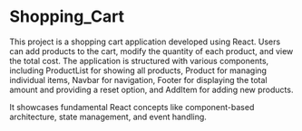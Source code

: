 # Shopping_Cart
This project is a shopping cart application developed using React. Users can add products to the cart, modify the quantity of each product, and view the total cost. The application is structured with various components, including ProductList for showing all products, Product for managing individual items, Navbar for navigation, Footer for displaying the total amount and providing a reset option, and AddItem for adding new products.

It showcases fundamental React concepts like component-based architecture, state management, and event handling.
